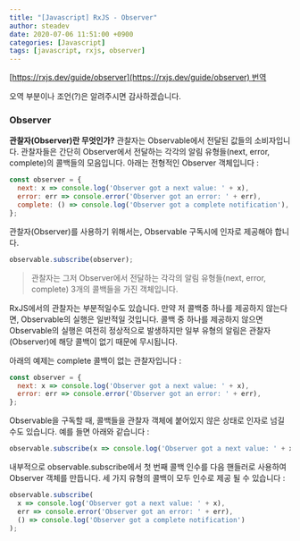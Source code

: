 ```yaml
---
title: "[Javascript] RxJS - Observer"
author: steadev
date: 2020-07-06 11:51:00 +0900
categories: [Javascript]
tags: [javascript, rxjs, observer]
---
```



[https://rxjs.dev/guide/observer](https://rxjs.dev/guide/observer) 번역

오역 부분이나 조언(?)은 알려주시면 감사하겠습니다.

### **Observer**

**관찰자(Observer)란 무엇인가?** 관찰자는 Observable에서 전달된 값들의 소비자입니다. 관찰자들은 간단히 Observer에서 전달하는 각각의 알림 유형들(next, error, complete)의 콜백들의 모음입니다. 아래는 전형적인 Observer 객체입니다 :

```javascript
const observer = {
  next: x => console.log('Observer got a next value: ' + x),
  error: err => console.error('Observer got an error: ' + err),
  complete: () => console.log('Observer got a complete notification'),
};
```

관찰자(Observer)를 사용하기 위해서는, Observable 구독시에 인자로 제공해야 합니다.

```javascript
observable.subscribe(observer);
```

> 관찰자는 그저 Observer에서 전달하는 각각의 알림 유형들(next, error, complete) 3개의 콜백들을 가진 객체입니다.

RxJS에서의 관찰자는 부분적일수도 있습니다. 만약 저 콜백중 하나를 제공하지 않는다면, Observable의 실행은 일반적일 것입니다. 콜백 중 하나를 제공하지 않으면 Observable의 실행은 여전히 ​​정상적으로 발생하지만 일부 유형의 알림은 관찰자(Observer)에 해당 콜백이 없기 때문에 무시됩니다.

아래의 예제는 complete 콜백이 없는 관찰자입니다 :

```javascript
const observer = {
  next: x => console.log('Observer got a next value: ' + x),
  error: err => console.error('Observer got an error: ' + err),
};
```

Observable을 구독할 때, 콜백들을 관찰자 객체에 붙어있지 않은 상태로 인자로 넘길수도 있습니다. 예를 들면 아래와 같습니다 :

```javascript
observable.subscribe(x => console.log('Observer got a next value: ' + x));
```

내부적으로 observable.subscribe에서 첫 번째 콜백 인수를 다음 핸들러로 사용하여 Observer 객체를 만듭니다. 세 가지 유형의 콜백이 모두 인수로 제공 될 수 있습니다 :

```javascript
observable.subscribe(
  x => console.log('Observer got a next value: ' + x),
  err => console.error('Observer got an error: ' + err),
  () => console.log('Observer got a complete notification')
);
```